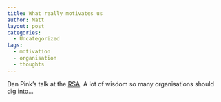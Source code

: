 ```yaml
---
title: What really motivates us
author: Matt
layout: post
categories:
  - Uncategorized
tags:
  - motivation
  - organisation
  - thoughts
---
```

Dan Pink&#8217;s talk at the [RSA][1].
A lot of wisdom so many organisations should dig into&#8230;

 [1]: http://www.thersa.org/